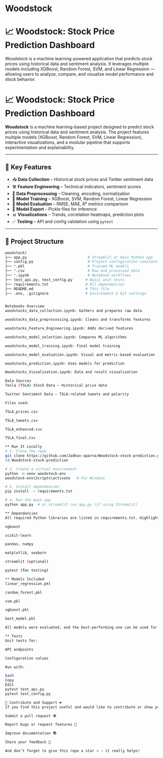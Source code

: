 # Woodstock

# 📈 Woodstock: Stock Price Prediction Dashboard

Woodstock is a machine learning-powered application that predicts stock prices using historical data and sentiment analysis. It leverages multiple models including XGBoost, Random Forest, SVM, and Linear Regression — allowing users to analyze, compare, and visualize model performance and stock behavior.

# 📈 Woodstock: Stock Price Prediction Dashboard

**Woodstock** is a machine learning-based project designed to predict stock prices using historical data and sentiment analysis. The project features multiple models (XGBoost, Random Forest, SVM, Linear Regression), interactive visualizations, and a modular pipeline that supports experimentation and explainability.

---

## 🚀 Key Features

- 📥 **Data Collection** – Historical stock prices and Twitter sentiment data  
- 🛠️ **Feature Engineering** – Technical indicators, sentiment scores  
- 🧽 **Data Preprocessing** – Cleaning, encoding, normalization  
- 🧠 **Model Training** – XGBoost, SVM, Random Forest, Linear Regression  
- 🧪 **Model Evaluation** – RMSE, MAE, R² metrics comparison  
- 🧾 **Model Export** – Pickle files for inference  
- 📊 **Visualizations** – Trends, correlation heatmaps, prediction plots  
- ✅ **Testing** – API and config validation using `pytest`

---

## 📁 Project Structure

```bash
woodstock/
├── app.py                            # Streamlit or main Python app
├── config.py                         # Project configuration constants
├── *.pkl                             # Trained ML models
├── *.csv                             # Raw and processed data
├── *.ipynb                           # Notebook workflows
├── test_api.py, test_config.py      # Basic unit tests
├── requirements.txt                 # All dependencies
├── README.md                        # This file
├── .env, .gitignore                 # Environment & Git settings


Notebooks Overview
woodstocks_data_collection.ipynb: Gathers and prepares raw data

woodstocks_data_preprocessing.ipynb: Cleans and transforms features

woodstocks_Feature_Engineering.ipynb: Adds derived features

woodstocks_model_selection.ipynb: Compares ML algorithms

woodstocks_model_training.ipynb: Final model training

woodstocks_model_evaluation.ipynb: Visual and metric-based evaluation

woodstocks_prediction.ipynb: Uses models for prediction

Woodstocks_Visualization.ipynb: Data and result visualization

Data Sources
Tesla (TSLA) Stock Data – Historical price data

Twitter Sentiment Data – TSLA-related tweets and polarity

Files used:

TSLA_prices.csv

TSLA_tweets.csv

TSLA_enhanced.csv

TSLA_final.csv

** Run It Locally
# 1. Clone the repo
git clone https://github.com/Jadhav-aparna/Woodstock-stock-prediction.git
cd Woodstock-stock-prediction

# 2. Create a virtual environment
python -m venv woodstock-env
woodstock-env\Scripts\activate   # For Windows

# 3. Install dependencies
pip install -r requirements.txt

# 4. Run the main app
python app.py  # or streamlit run app.py (if using Streamlit)

** Dependencies
All required Python libraries are listed in requirements.txt. Highlights include:

xgboost

scikit-learn

pandas, numpy

matplotlib, seaborn

streamlit (optional)

pytest (for testing)

** Models Included
linear_regression.pkl

random_forest.pkl

svm.pkl

xgboost.pkl

best_model.pkl

All models were evaluated, and the best-performing one can be used for final predictions.

** Tests
Unit tests for:

API endpoints

Configuration values

Run with:

bash
Copy
Edit
pytest test_api.py
pytest test_config.py

🤝 Contribute and Support ❤️
If you find this project useful and would like to contribute or show your support, we welcome your involvement!

Submit a pull request 🛠️

Report bugs or request features 🐛

Improve documentation 📚

Share your feedback 💬

And don’t forget to give this repo a star ⭐ — it really helps!


